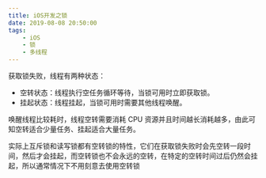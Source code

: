 ```yaml
---
title: iOS开发之锁
date: 2019-08-08 20:50:00
tags:
	- iOS
	- 锁
	- 多线程
---
```


获取锁失败，线程有两种状态：

- 空转状态：线程执行空任务循环等待，当锁可用时立即获取锁。
- 挂起状态：线程挂起，当锁可用时需要其他线程唤醒。

唤醒线程比较耗时，线程空转需要消耗 CPU 资源并且时间越长消耗越多，由此可知空转适合少量任务、挂起适合大量任务。

实际上互斥锁和读写锁都有空转锁的特性，它们在获取锁失败时会先空转一段时间，然后才会挂起，而空转锁也不会永远的空转，在特定的空转时间过后仍然会挂起，所以通常情况下不用刻意去使用空转锁